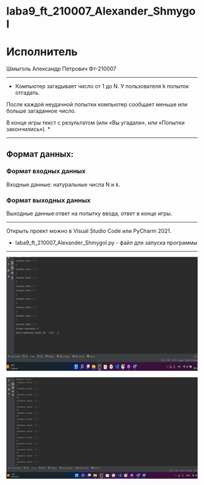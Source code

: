 # laba9_ft_210007_Alexander_Shmygol
# Исполнитель
Шмыголь Александр Петрович
Фт-210007

____
* Компьютер загадывает число от 1 до N. У пользователя k попыток отгадать.

После каждой неудачной попытки компьютер сообщает меньше или больше загаданное число.

В конце игры текст с результатом (или «Вы угадали», или «Попытки закончились»). *
____
## Формат данных:

### Формат входных данных
Входные данные: натуральные числа N и k. 

### Формат выходных данных
Выходные данные:ответ на попытку ввода, ответ в конце игры.
____
Открыть проект можно в Visual Studio Code или PyCharm 2021.

- laba9_ft_210007_Alexander_Shmygol.py - файл для запуска программы
____
![screen_1](https://github.com/saschaschmygol/laba8_ft_210007_Alexander_Shmygol/raw/main/l8_1.png)

![screen_2](https://github.com/saschaschmygol/laba8_ft_210007_Alexander_Shmygol/raw/main/l8_2.png)


